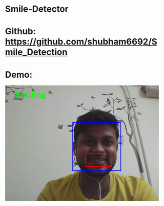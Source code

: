 # Smile-Detector

# Github: https://github.com/shubham6692/Smile_Detection

# Demo: 

![alt text](https://github.com/shubham6692/Smile_Detection/blob/master/Demo_smile.png?raw=true)

